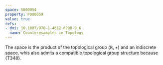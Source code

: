```yaml
---
space: S000054
property: P000059
value: true
refs:
- doi: 10.1007/978-1-4612-6290-9_6
  name: Counterexamples in Topology
---
```


The space is the product of the topological group $(\mathbb R,+)$ and an indiscrete space, whis also admits a compatible topological group structure because {T348}.
